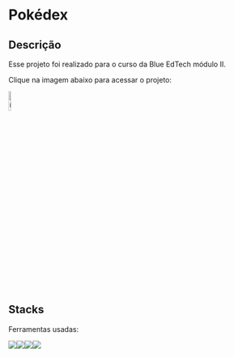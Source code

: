# Pokédex

## Descrição
Esse projeto foi realizado para o curso da Blue EdTech módulo II.

Clique na imagem abaixo para acessar o projeto:

<a href="https://pokedexmateussuricato.herokuapp.com/" target="_blank"><img style="width:10%" src="./public/img/PokéBall.png" alt="ícone pokedex"></a>

## Stacks
Ferramentas usadas:
<div style="display:flex">
<img src="https://img.icons8.com/color/48/000000/javascript--v1.png"/>
<img src="https://img.icons8.com/color/48/000000/html-5--v2.png"/>
<img src="https://img.icons8.com/color/48/000000/css3.png"/>
<img src="https://img.icons8.com/color/48/000000/nodejs.png"/>
</div>
